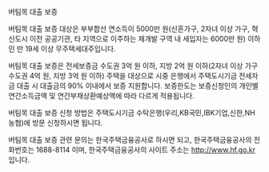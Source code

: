 버팀목 대출 보증


버팀목 대출 보증 대상은 부부합산 연소득이 5000만 원(신혼가구, 2자녀 이상 가구, 혁신도시 이전 공공기관, 타 지역으로 이주하는 재개발 구역 내 세입자는 6000만 원) 이하인 만 19세 이상 무주택세대주입니다.


버팀목 대출 보증은 전세보증금 수도권 3억 원 이하, 지방 2억 원 이하(2자녀 이상 가구 수도권 4억 원, 지방 3억 원 이하) 주택을 대상으로 시중 은행에서 주택도시기금 전세자금 대출 시 대출금의 90% 이내에서 보증 지원합니다. 보증한도는 보증신청인의 개인별 연간소득금액 및 연간부채상환예상액에 따라 다르게 적용됩니다.


버팀목 대출 보증 신청 방법은 주택도시기금 수탁은행(우리,KB국민,IBK기업,신한,NH농협)에 방문 신청하시면 됩니다.


버팀목 대출 보증 관련 문의는 한국주택금융공사로 하시면 되고, 한국주택금융공사의 전화번호는 1688-8114 이며, 한국주택금융공사의 사이트 주소는 http://www.hf.go.kr 입니다.
